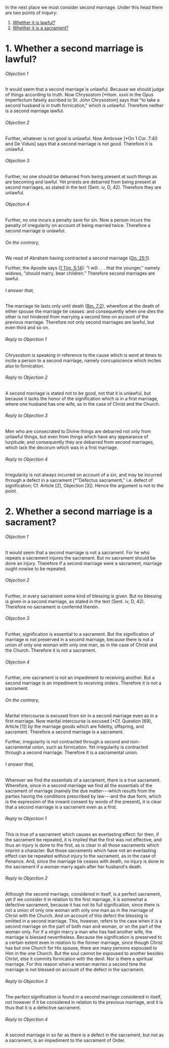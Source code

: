 In the next place we must consider second marriage. Under this head there are two points of inquiry:  

1. [ Whether it is lawful?](#1.%20Whether%20a%20second%20marriage%20is%20lawful?)
2. [ Whether it is a sacrament?](#2.%20Whether%20a%20second%20marriage%20is%20a%20sacrament?)



# 1. Whether a second marriage is lawful? 

###### Objection 1
It would seem that a second marriage is unlawful. Because we should judge of things according to truth. Now Chrysostom \[\*Hom. xxxii in the Opus Imperfectum falsely ascribed to St. John Chrysostom\] says that "to take a second husband is in truth fornication," which is unlawful. Therefore neither is a second marriage lawful.  

###### Objection 2
Further, whatever is not good is unlawful. Now Ambrose \[\*On 1 Cor. 7:40 and De Viduis\] says that a second marriage is not good. Therefore it is unlawful.  

###### Objection 3
Further, no one should be debarred from being present at such things as are becoming and lawful. Yet priests are debarred from being present at second marriages, as stated in the text (Sent. iv, D, 42). Therefore they are unlawful.  

###### Objection 4
Further, no one incurs a penalty save for sin. Now a person incurs the penalty of irregularity on account of being married twice. Therefore a second marriage is unlawful.  

###### On the contrary,
We read of Abraham having contracted a second marriage ([Gn. 25:1](http://bible.gospelcom.net/bible?Gn++25:1)).  

Further, the Apostle says ([1 Tim. 5:14](http://bible.gospelcom.net/bible?1+Tim++5:14)): "I will . . . that the younger," namely widows, "should marry, bear children." Therefore second marriages are lawful.  

###### I answer that,
The marriage tie lasts only until death ([Rm. 7:2](http://bible.gospelcom.net/bible?Rm++7:2)), wherefore at the death of either spouse the marriage tie ceases: and consequently when one dies the other is not hindered from marrying a second time on account of the previous marriage. Therefore not only second marriages are lawful, but even third and so on.  

###### Reply to Objection 1
Chrysostom is speaking in reference to the cause which is wont at times to incite a person to a second marriage, namely concupiscence which incites also to fornication.  

###### Reply to Objection 2
A second marriage is stated not to be good, not that it is unlawful, but because it lacks the honor of the signification which is in a first marriage, where one husband has one wife, as in the case of Christ and the Church.  

###### Reply to Objection 3
Men who are consecrated to Divine things are debarred not only from unlawful things, but even from things which have any appearance of turpitude; and consequently they are debarred from second marriages, which lack the decorum which was in a first marriage.  

###### Reply to Objection 4
Irregularity is not always incurred on account of a sin, and may be incurred through a defect in a sacrament \[\*"Defectus sacramenti," i.e. defect of signification; Cf. Article \[2\], Objection \[3\]\]. Hence the argument is not to the point.  




# 2. Whether a second marriage is a sacrament? 

###### Objection 1
It would seem that a second marriage is not a sacrament. For he who repeats a sacrament injures the sacrament. But no sacrament should be done an injury. Therefore if a second marriage were a sacrament, marriage ought nowise to be repeated.  

###### Objection 2
Further, in every sacrament some kind of blessing is given. But no blessing is given in a second marriage, as stated in the text (Sent. iv, D, 42). Therefore no sacrament is conferred therein.  

###### Objection 3
Further, signification is essential to a sacrament. But the signification of marriage is not preserved in a second marriage, because there is not a union of only one woman with only one man, as in the case of Christ and the Church. Therefore it is not a sacrament.  

###### Objection 4
Further, one sacrament is not an impediment to receiving another. But a second marriage is an impediment to receiving orders. Therefore it is not a sacrament.  

###### On the contrary,
Marital intercourse is excused from sin in a second marriage even as in a first marriage. Now marital intercourse is excused \[\*Cf. Question \[69\], Article \[1\]\] by the marriage goods which are fidelity, offspring, and sacrament. Therefore a second marriage is a sacrament.  

Further, irregularity is not contracted through a second and non-sacramental union, such as fornication. Yet irregularity is contracted through a second marriage. Therefore it is a sacramental union.  

###### I answer that,
Wherever we find the essentials of a sacrament, there is a true sacrament. Wherefore, since in a second marriage we find all the essentials of the sacrament of marriage (namely the due matter---which results from the parties having the conditions prescribed by law---and the due form, which is the expression of the inward consent by words of the present), it is clear that a second marriage is a sacrament even as a first.  

###### Reply to Objection 1
This is true of a sacrament which causes an everlasting effect: for then, if the sacrament be repeated, it is implied that the first was not effective, and thus an injury is done to the first, as is clear in all those sacraments which imprint a character. But those sacraments which have not an everlasting effect can be repeated without injury to the sacrament, as in the case of Penance. And, since the marriage tie ceases with death, no injury is done to the sacrament if a woman marry again after her husband's death.  

###### Reply to Objection 2
Although the second marriage, considered in itself, is a perfect sacrament, yet if we consider it in relation to the first marriage, it is somewhat a defective sacrament, because it has not its full signification, since there is not a union of only one woman with only one man as in the marriage of Christ with the Church. And on account of this defect the blessing is omitted in a second marriage. This, however, refers to the case when it is a second marriage on the part of both man and woman, or on the part of the woman only. For if a virgin marry a man who has had another wife, the marriage is blessed nevertheless. Because the signification is preserved to a certain extent even in relation to the former marriage, since though Christ has but one Church for His spouse, there are many persons espoused to Him in the one Church. But the soul cannot be espoused to another besides Christ, else it commits fornication with the devil. Nor is there a spiritual marriage. For this reason when a woman marries a second time the marriage is not blessed on account of the defect in the sacrament.  

###### Reply to Objection 3
The perfect signification is found in a second marriage considered in itself, not however if it be considered in relation to the previous marriage, and it is thus that it is a defective sacrament.  

###### Reply to Objection 4
A second marriage in so far as there is a defect in the sacrament, but not as a sacrament, is an impediment to the sacrament of Order.